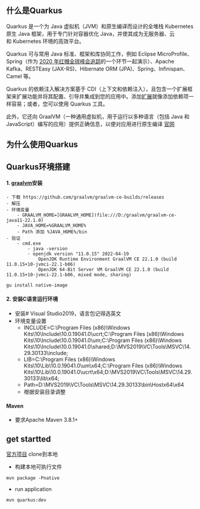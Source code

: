 ## 什么是Quarkus
Quarkus 是一个为 Java 虚拟机（JVM）和原生编译而设计的全堆栈 Kubernetes 原生 Java 框架，用于专门针对容器优化 Java，并使其成为无服务器、云和 Kubernetes 环境的高效平台。

Quarkus 可与常用 Java 标准、框架和库协同工作，例如 Eclipse MicroProfile、Spring（作为 [2020 年红帽全球峰会追踪](https://tracks.redhat.com/c/red-hat-summit-virtu-11?x=QBJ6Wl&sc_cid=7013a000002DgCjAAK)的一个环节一起演示）、Apache Kafka、RESTEasy (JAX-RS)、Hibernate ORM (JPA)、Spring、Infinispan、Camel 等。

Quarkus 的依赖注入解决方案基于 CDI（上下文和依赖注入），且包含一个扩展框架来扩展功能并将其配置、引导并集成到您的应用中。添加[扩展](https://quarkus.io/extensions/)就像添加依赖项一样容易；或者，您可以使用 Quarkus 工具。

此外，它还向 GraalVM（一种通用虚拟机，用于运行以多种语言（包括 Java 和 JavaScript）编写的应用）提供正确信息，以便对应用进行原生编译
[官网](https://quarkus.io/guides/)
## 为什么使用Quarkus
## Quarkus环境搭建
#### 1. [graalvm](https://github.com/graalvm)安装
	- 下载 https://github.com/graalvm/graalvm-ce-builds/releases
	- 解压
	- 环境变量
		- GRAALVM_HOME=[GRAALVM_HOME](file:///D:/graalvm/graalvm-ce-java11-22.1.0)
		- JAVA_HOME=%GRAALVM_HOME%
		- Path 添加 %JAVA_HOME%/bin
	- 验证 
		- cmd.exe
			- java -version
			- openjdk version "11.0.15" 2022-04-19
				OpenJDK Runtime Environment GraalVM CE 22.1.0 (build 11.0.15+10-jvmci-22.1-b06)
				OpenJDK 64-Bit Server VM GraalVM CE 22.1.0 (build 11.0.15+10-jvmci-22.1-b06, mixed mode, sharing)

```
gu install native-image
```

#### 2. 安装C语言运行环境
- 安装# Visual Studio2019，语言包记得选英文
- 环境变量设置
	- INCLUDE=C:\Program Files (x86)\Windows Kits\10\Include\10.0.19041.0\ucrt;C:\Program Files (x86)\Windows Kits\10\Include\10.0.19041.0\um;C:\Program Files (x86)\Windows Kits\10\Include\10.0.19041.0\shared;D:\MVS2019\VC\Tools\MSVC\14.29.30133\include;
	- LIB=C:\Program Files (x86)\Windows Kits\10\Lib\10.0.19041.0\um\x64;C:\Program Files (x86)\Windows Kits\10\Lib\10.0.19041.0\ucrt\x64;D:\MVS2019\VC\Tools\MSVC\14.29.30133\lib\x64;
	- Path=D:\MVS2019\VC\Tools\MSVC\14.29.30133\bin\Hostx64\x64
	- 根据安装目录调整

#### Maven
- 要求Apache Maven 3.8.1+

## get startted
[官方项目](https://github.com/quarkusio/quarkus-quickstarts.git)
clone到本地
- 构建本地可执行文件
```
mvn package -Pnative
```
- run application
```
mvn quarkus:dev
```
